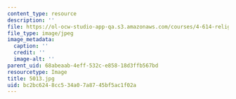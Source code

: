 ```yaml
---
content_type: resource
description: ''
file: https://ol-ocw-studio-app-qa.s3.amazonaws.com/courses/4-614-religious-architecture-and-islamic-cultures-fall-2002/bc2bc6248cc534a07a8745bf5ac1f02a_5013.jpg
file_type: image/jpeg
image_metadata:
  caption: ''
  credit: ''
  image-alt: ''
parent_uid: 68abeaab-4eff-532c-e858-18d3ffb567bd
resourcetype: Image
title: 5013.jpg
uid: bc2bc624-8cc5-34a0-7a87-45bf5ac1f02a
---
```

